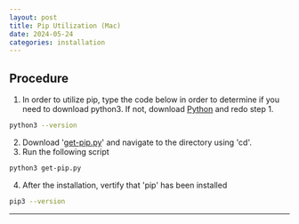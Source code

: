 ```yaml
---
layout: post
title: Pip Utilization (Mac)
date: 2024-05-24
categories: installation
---
```

## Procedure
1. In order to utilize pip, type the code below in order to determine if you need to download python3. If not, download <a href="https://www.python.org/downloads/" target="_blank">Python</a> and redo step 1.
```sh
python3 --version
```
2. Download '<a href="https://bootstrap.pypa.io/get-pip.py" target="_blank">get-pip.py</a>' and navigate to the directory using 'cd'.
3. Run the following script
```sh
python3 get-pip.py
```
4. After the installation, vertify that 'pip' has been installed
```sh
pip3 --version
```
---